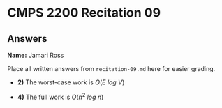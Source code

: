# CMPS 2200 Recitation 09

## Answers

**Name:** Jamari Ross


Place all written answers from `recitation-09.md` here for easier grading.



- **2)** The worst-case work is $O(E$ $log$ $V)$

- **4)** The full work is $O(n^2$ $log$ $n)$
